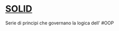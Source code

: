 # [SOLID](https://www.html.it/guide/solid-guida-ai-principi-basilari-delloop/)
Serie di principi che governano la logica dell' #OOP 